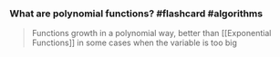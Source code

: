 ### What are polynomial functions? #flashcard #algorithms

> Functions growth in a polynomial way, better than [[Exponential Functions]] in some cases when the variable is too big
